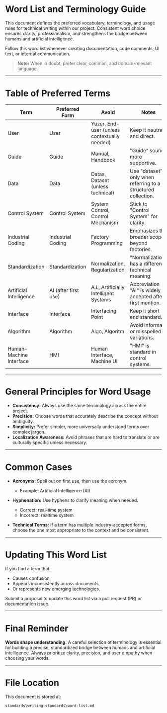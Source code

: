# Word List and Terminology Guide

This document defines the preferred vocabulary, terminology, and usage rules for technical writing within our project. Consistent word choice ensures clarity, professionalism, and strengthens the bridge between humans and artificial intelligence.

Follow this word list whenever creating documentation, code comments, UI text, or internal communication.

> **Note:** When in doubt, prefer clear, common, and domain-relevant language.

---

# Table of Preferred Terms

| Term                     | Preferred Form              | Avoid                                | Notes                                  |
|---------------------------|------------------------------|--------------------------------------|----------------------------------------|
| User                     | User                        | Yuzer, End-user (unless contextually needed) | Keep it neutral and direct.             |
| Guide                    | Guide                       | Manual, Handbook                    | "Guide" sounds more supportive.         |
| Data                     | Data                        | Datas, Dataset (unless technical)    | Use "dataset" only when referring to a structured collection. |
| Control System           | Control System              | System Control, Control Mechanism   | Stick to "Control System" for clarity.  |
| Industrial Coding        | Industrial Coding           | Factory Programming                 | Emphasizes the broader scope beyond factories. |
| Standardization          | Standardization             | Normalization, Regularization       | "Normalization" has a different technical meaning. |
| Artificial Intelligence  | AI (after first use)         | A.I., Artificially Intelligent Systems | Abbreviation "AI" is widely accepted after first mention. |
| Interface                | Interface                   | Interfacing Point                   | Keep it short and standard.             |
| Algorithm                | Algorithm                   | Algo, Algoritm                      | Avoid informal or misspelled variations. |
| Human-Machine Interface  | HMI                         | Human Interface, Machine UI         | "HMI" is standard in control systems.   |

---

# General Principles for Word Usage

- **Consistency:** Always use the same terminology across the entire project.
- **Precision:** Choose words that accurately describe the concept without ambiguity.
- **Simplicity:** Prefer simpler, more universally understood terms over complex jargon.
- **Localization Awareness:** Avoid phrases that are hard to translate or are culturally specific unless necessary.

---

# Common Cases

- **Acronyms:** Spell out on first use, then use the acronym.
  - Example: Artificial Intelligence (AI)

- **Hyphenation:** Use hyphens to clarify meaning when needed.
  - Correct: real-time system
  - Incorrect: realtime system

- **Technical Terms:** If a term has multiple industry-accepted forms, choose the one most appropriate to the context and be consistent.

---

# Updating This Word List

If you find a term that:
- Causes confusion,
- Appears inconsistently across documents,
- Or represents new emerging technologies,

Submit a proposal to update this word list via a pull request (PR) or documentation issue.

---

# Final Reminder

**Words shape understanding.** A careful selection of terminology is essential for building a precise, standardized bridge between humans and artificial intelligence. Always prioritize clarity, precision, and user empathy when choosing your words.

---

# File Location

This document is stored at:
```bash
standards\writing-standards\word-list.md